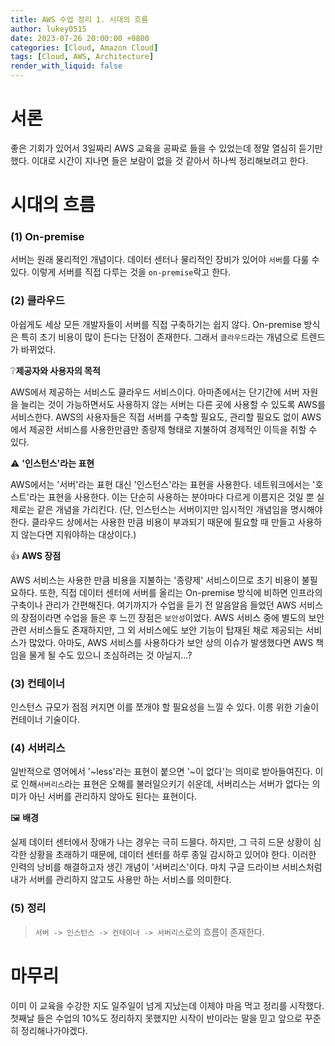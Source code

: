 ```yaml
---
title: AWS 수업 정리 1. 시대의 흐름
author: lukey0515
date: 2023-07-26 20:00:00 +0800
categories: [Cloud, Amazon Cloud]
tags: [Cloud, AWS, Architecture]
render_with_liquid: false
---
```


# 서론

좋은 기회가 있어서 3일짜리 AWS 교육을 공짜로 들을 수 있었는데 정말 열심히 듣기만 했다. 이대로 시간이 지나면 들은 보람이 없을 것 같아서 하나씩 정리해보려고 한다.

# 시대의 흐름

### (1) On-premise

서버는 원래 물리적인 개념이다. 데이터 센터나 물리적인 장비가 있어야 `서버`를 다룰 수 있다. 이렇게 서버를 직접 다루는 것을 `on-premise`락고 한다.

### (2) 클라우드

아쉽게도 세상 모든 개발자들이 서버를 직접 구축하기는 쉽지 않다. On-premise 방식은 특히 초기 비용이 많이 든다는 단점이 존재한다. 그래서 `클라우드`라는 개념으로 트렌드가 바뀌었다.

❔**제공자와 사용자의 목적**

AWS에서 제공하는 서비스도 클라우드 서비스이다. 아마존에서는 단기간에 서버 자원을 늘리는 것이 가능하면서도 사용하지 않는 서버는 다른 곳에 사용할 수 있도록 AWS를 서비스한다. AWS의 사용자들은 직접 서버를 구축할 필요도, 관리할 필요도 없이 AWS에서 제공한 서비스를 사용한만큼만 종량제 형태로 지불하여 경제적인 이득을 취할 수 있다.

⚠️ **'인스턴스'라는 표현**

AWS에서는 '서버'라는 표현 대신 '인스턴스'라는 표현을 사용한다. 네트워크에서는 '호스트'라는 표현을 사용한다. 이는 단순히 사용하는 분야마다 다르게 이름지은 것일 뿐 실제로는 같은 개념을 가리킨다. (단, 인스턴스는 서버이지만 임시적인 개념임을 명시해야 한다. 클라우드 상에서는 사용한 만큼 비용이 부과되기 때문에 필요할 때 만들고 사용하지 않는다면 지워야하는 대상이다.)

👍 **AWS 장점**

AWS 서비스는 사용한 만큼 비용을 지불하는 '종량제' 서비스이므로 초기 비용이 불필요하다. 또한, 직접 데이터 센터에 서버를 올리는 On-premise 방식에 비하면 인프라의 구축이나 관리가 간편해진다. 여기까지가 수업을 듣기 전 알음알음 들었던 AWS 서비스의 장점이라면 수업을 들은 후 느낀 장점은 `보안성`이었다. AWS 서비스 중에 별도의 보안 관련 서비스들도 존재하지만, 그 외 서비스에도 보안 기능이 탑재된 채로 제공되는 서비스가 많았다. 아마도, AWS 서비스를 사용하다가 보안 상의 이슈가 발생했다면 AWS 책임을 물게 될 수도 있으니 조심하려는 것 아닐지...?

### (3) 컨테이너

인스턴스 규모가 점점 커지면 이를 쪼개야 할 필요성을 느낄 수 있다. 이릉 위한 기술이 컨테이너 기술이다.

### (4) 서버리스

일반적으로 영어에서 '~less'라는 표현이 붙으면 '~이 없다'는 의미로 받아들여진다. 이로 인해`서버리스`라는 표현은 오해를 불러일으키기 쉬운데, 서버리스는 서버가 없다는 의미가 아닌 서버를 관리하지 않아도 된다는 표현이다.

🖼️ **배경**

실제 데이터 센터에서 장애가 나는 경우는 극히 드믈다. 하지만, 그 극히 드문 상황이 심각한 상황을 초래하기 때문에, 데이터 센터를 하루 종일 감시하고 있어야 한다. 이러한 인력의 낭비를 해결하고자 생긴 개념이 '서버리스'이다. 마치 구글 드라이브 서비스처럼 내가 서버를 관리하지 않고도 사용만 하는 서비스를 의미한다.

### (5) 정리

> `서버 -> 인스턴스 -> 컨테이너 -> 서버리스`로의 흐름이 존재한다.

# 마무리

이미 이 교육을 수강한 지도 일주일이 넘게 지났는데 이제야 마음 먹고 정리를 시작했다. 첫째날 들은 수업의 10%도 정리하지 못했지만 시작이 반이라는 말을 믿고 앞으로 꾸준히 정리해나가야겠다.
